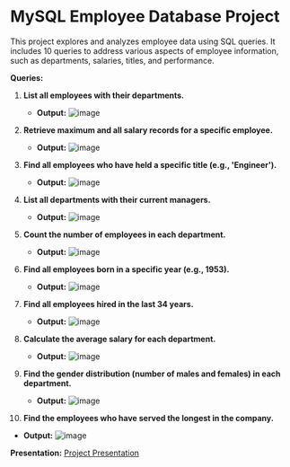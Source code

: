 # MySQL Employee Database Project

This project explores and analyzes employee data using SQL queries. It includes 10 queries to address various aspects of employee information, such as departments, salaries, titles, and performance. 

**Queries:**

1. **List all employees with their departments.**
   - **Output:** ![image](https://github.com/user-attachments/assets/484afbff-e3a6-4814-9cfa-8a04fcce1f41)

2. **Retrieve maximum and all salary records for a specific employee.**
   - **Output:** ![image](https://github.com/user-attachments/assets/7c98a788-89b0-4114-aa94-945dffc50ca7)


3. **Find all employees who have held a specific title (e.g., 'Engineer').**
   - **Output:** ![image](https://github.com/user-attachments/assets/6937e8ee-c3ca-4d11-bad1-cb887f89b1d4)


4. **List all departments with their current managers.**
   - **Output:** ![image](https://github.com/user-attachments/assets/d2436569-5135-4cc4-ae8f-cbc563bcc026)


5. **Count the number of employees in each department.**
   - **Output:** ![image](https://github.com/user-attachments/assets/f21b49fc-a8c0-40ee-99e6-369e8b5fc239)

6. **Find all employees born in a specific year (e.g., 1953).**
   - **Output:** ![image](https://github.com/user-attachments/assets/034f7c1f-6f3e-439d-8840-cee9d10ca77b)


7. **Find all employees hired in the last 34 years.**
   - **Output:** ![image](https://github.com/user-attachments/assets/e228dd08-edc0-4780-8dce-3206f4fde51c)


8. **Calculate the average salary for each department.**
   - **Output:** ![image](https://github.com/user-attachments/assets/93c119f7-89d5-4fb6-8c4e-3b49b069d339)


9. **Find the gender distribution (number of males and females) in each department.**
   - **Output:** ![image](https://github.com/user-attachments/assets/22e776d6-2faf-49ed-a15c-0565aa615a6f)

10. **Find the employees who have served the longest in the company.**
   - **Output:**
   ![image](https://github.com/user-attachments/assets/f27a5c38-b170-4231-b91e-21d43a3e226c)


**Presentation:**
<a href=(https://github.com/angelinanayak000/mysql-employee-data-analysis-project1/blob/main/SQL%20DATA%20ANALYSIS%20PROJECT%201.pdf)>Project Presentation</a>


